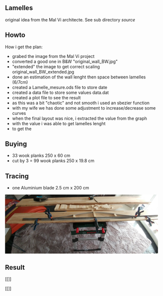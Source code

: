 ## Lamelles

original idea from the Mal Vi architecte.
See sub directory *source*

## Howto

How i get the plan:

* grabed the image from the Mal Vi project 
* converted a good one in B&W "original_wall_BW.jpg"
* "extended" the image to get correct scaling original_wall_BW_extended.jpg
* done an estimation of the wall lenght then space between lamelles (6/7cm)
* created a Lamelle_mesure.ods file to store date
* created a data file to store some values data.dat
* created a plot file to see the result
* as this was a bit "chaotic" and not smooth i used an sbezier function
* with my wife we has done some adjustment to increase/decrease some curves
* when the final layout was nice, i extracted the value from the graph
* with the value i was able to get lamelles lenght
* to get the 

## Buying 

* 33 wook planks 250 x 60 cm
* cut by 3 = 99 wook planks 250 x 19.8 cm

## Tracing

* one Aluminium blade 2.5 cm x 200 cm

![tracing](https://github.com/aginies/projet_lamelles/blob/master/images/tracing.jpg)

## Result

[[]]

[[]]
